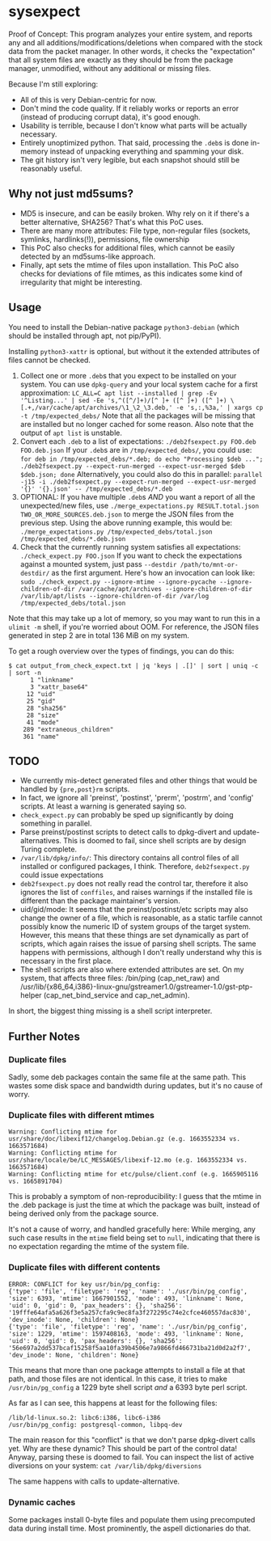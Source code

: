 # sysexpect

Proof of Concept: This program analyzes your entire system, and reports any and all additions/modifications/deletions when compared with the stock data from the packet manager. In other words, it checks the "expectation" that all system files are exactly as they should be from the package manager, unmodified, without any additional or missing files.

Because I'm still exploring:
- All of this is very Debian-centric for now.
- Don't mind the code quality. If it reliably works or reports an error (instead of producing corrupt data), it's good enough.
- Usability is terrible, because I don't know what parts will be actually necessary.
- Entirely unoptimized python. That said, processing the `.deb`s is done in-memory instead of unpacking everything and spamming your disk.
- The git history isn't very legible, but each snapshot should still be reasonably useful.

## Why not just md5sums?

- MD5 is insecure, and can be easily broken. Why rely on it if there's a better alternative, SHA256? That's what this PoC uses.
- There are many more attributes: File type, non-regular files (sockets, symlinks, hardlinks(!)), permissions, file ownership
- This PoC also checks for additional files, which cannot be easily detected by an md5sums-like approach.
- Finally, apt sets the mtime of files upon installation. This PoC also checks for deviations of file mtimes, as this indicates some kind of irregularity that might be interesting.

## Usage

You need to install the Debian-native package `python3-debian` (which should be installed through apt, not pip/PyPI).

Installing `python3-xattr` is optional, but without it the extended attributes of files cannot be checked.

1. Collect one or more `.deb`s that you expect to be installed on your system. You can use `dpkg-query` and your local system cache for a first approximation:
   `LC_ALL=C apt list --installed | grep -Ev '^Listing...' | sed -Ee 's,^([^/]+)/[^ ]+ ([^ ]+) ([^ ]+) \[.+,/var/cache/apt/archives/\1_\2_\3.deb,' -e 's,:,%3a,' | xargs cp -t /tmp/expected_debs/`
   Note that all the packages will be missing that are installed but no longer cached for some reason.
   Also note that the output of `apt list` is unstable.
2. Convert each `.deb` to a list of expectations: `./deb2fsexpect.py FOO.deb FOO.deb.json`
   If your `.deb`s are in `/tmp/expected_debs/`, you could use:
   `for deb in /tmp/expected_debs/*.deb; do echo "Processing $deb ..."; ./deb2fsexpect.py --expect-run-merged --expect-usr-merged $deb $deb.json; done`
   Alternatively, you could also do this in parallel:
   `parallel -j15 -i ./deb2fsexpect.py --expect-run-merged --expect-usr-merged '{}' '{}.json' -- /tmp/expected_debs/*.deb`
3. OPTIONAL: If you have multiple `.deb`s *AND* you want a report of all the unexpected/new files, use `./merge_expectations.py RESULT.total.json TWO_OR_MORE_SOURCES.deb.json` to merge the JSON files from the previous step. Using the above running example, this would be:
   `./merge_expectations.py /tmp/expected_debs/total.json /tmp/expected_debs/*.deb.json`
4. Check that the currently running system satisfies all expectations: `./check_expect.py FOO.json`
   If you want to check the expectations against a mounted system, just pass `--destdir /path/to/mnt-or-destdir/` as the first argument.
   Here's how an invocation can look like:
   `sudo ./check_expect.py --ignore-mtime --ignore-pycache --ignore-children-of-dir /var/cache/apt/archives --ignore-children-of-dir /var/lib/apt/lists --ignore-children-of-dir /var/log /tmp/expected_debs/total.json`

Note that this may take up a lot of memory, so you may want to run this in a `ulimit -m` shell, if you're worried about OOM. For reference, the JSON files generated in step 2 are in total 136 MiB on my system.

To get a rough overview over the types of findings, you can do this:
```
$ cat output_from_check_expect.txt | jq 'keys | .[]' | sort | uniq -c | sort -n
      1 "linkname"
      3 "xattr_base64"
     12 "uid"
     25 "gid"
     28 "sha256"
     28 "size"
     41 "mode"
    289 "extraneous_children"
    361 "name"
```

## TODO

- We currently mis-detect generated files and other things that would be handled by `{pre,post}rm` scripts.
- In fact, we ignore all 'preinst', 'postinst', 'prerm', 'postrm', and 'config' scripts. At least a warning is generated saying so.
- `check_expect.py` can probably be sped up significantly by doing something in parallel.
- Parse preinst/postinst scripts to detect calls to dpkg-divert and update-alternatives. This is doomed to fail, since shell scripts are by design Turing complete.
- `/var/lib/dpkg/info/`: This directory contains all control files of all installed or configured packages, I think. Therefore, `deb2fsexpect.py` could issue expectations
- `deb2fsexpect.py` does not really read the control tar, therefore it also ignores the list of `conffiles`, and raises warnings if the installed file is different than the package maintainer's version.
- uid/gid/mode: It seems that the preinst/postinst/etc scripts may also change the owner of a file, which is reasonable, as a static tarfile cannot possibly know the numeric ID of system groups of the target system. However, this means that these things are set dynamically as part of scripts, which again raises the issue of parsing shell scripts. The same happens with permissions, although I don't really understand why this is necessary in the first place.
- The shell scripts are also where extended attributes are set. On my system, that affects three files: /bin/ping (cap_net_raw) and /usr/lib/{x86_64,i386}-linux-gnu/gstreamer1.0/gstreamer-1.0/gst-ptp-helper (cap_net_bind_service and cap_net_admin).

In short, the biggest thing missing is a shell script interpreter.

## Further Notes

### Duplicate files

Sadly, some deb packages contain the same file at the same path. This wastes some disk space and bandwidth during updates, but it's no cause of worry.

### Duplicate files with different mtimes

```
Warning: Conflicting mtime for usr/share/doc/libexif12/changelog.Debian.gz (e.g. 1663552334 vs. 1663571684)
Warning: Conflicting mtime for usr/share/locale/be/LC_MESSAGES/libexif-12.mo (e.g. 1663552334 vs. 1663571684)
Warning: Conflicting mtime for etc/pulse/client.conf (e.g. 1665905116 vs. 1665891704)
```

This is probably a symptom of non-reproducibility: I guess that the mtime in the .deb package is just the time at which the package was built, instead of being derived only from the package source.

It's not a cause of worry, and handled gracefully here: While merging, any such case results in the `mtime` field being set to `null`, indicating that there is no expectation regarding the mtime of the system file.

### Duplicate files with different contents

```
ERROR: CONFLICT for key usr/bin/pg_config:
{'type': 'file', 'filetype': 'reg', 'name': './usr/bin/pg_config', 'size': 6393, 'mtime': 1667901552, 'mode': 493, 'linkname': None, 'uid': 0, 'gid': 0, 'pax_headers': {}, 'sha256': '19fffe64afa5a626f3e5a257cfa9c9ec8fa3f272295c74e2cfce460557dac830', 'dev_inode': None, 'children': None}
{'type': 'file', 'filetype': 'reg', 'name': './usr/bin/pg_config', 'size': 1229, 'mtime': 1597408163, 'mode': 493, 'linkname': None, 'uid': 0, 'gid': 0, 'pax_headers': {}, 'sha256': '56e697a2dd537bcaf15258f5aa10fa39b4506e7a9866fd466731ba21d0d2a2f7', 'dev_inode': None, 'children': None}
```

This means that more than one package attempts to install a file at that path, and those files are not identical. In this case, it tries to make `/usr/bin/pg_config` a 1229 byte shell script *and* a 6393 byte perl script.

As far as I can see, this happens at least for the following files:

```
/lib/ld-linux.so.2: libc6:i386, libc6-i386
/usr/bin/pg_config: postgresql-common, libpq-dev
```

The main reason for this "conflict" is that we don't parse dpkg-divert calls yet.
Why are these dynamic? This should be part of the control data!
Anyway, parsing these is doomed to fail. You can inspect the list of active diversions on your system: `cat /var/lib/dpkg/diversions`

The same happens with calls to update-alternative.

### Dynamic caches

Some packages install 0-byte files and populate them using precomputed data during install time. Most prominently, the aspell dictionaries do that.
